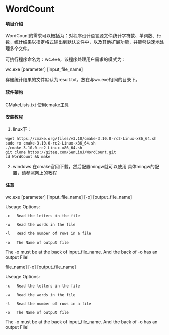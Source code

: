 # WordCount

#### 项目介绍
WordCount的需求可以概括为：对程序设计语言源文件统计字符数、单词数、行数，统计结果以指定格式输出到默认文件中，以及其他扩展功能，并能够快速地处理多个文件。

可执行程序命名为：wc.exe，该程序处理用户需求的模式为：

wc.exe [parameter] [input_file_name]

存储统计结果的文件默认为result.txt，放在与wc.exe相同的目录下。

#### 软件架构
CMakeLists.txt 使用cmake工具


#### 安装教程

1. linux下：
       
```
wget https://cmake.org/files/v3.10/cmake-3.10.0-rc2-Linux-x86_64.sh
sudo +x cmake-3.10.0-rc2-Linux-x86_64.sh
./cmake-3.10.0-rc2-Linux-x86_64.sh
git clone https://gitee.com/SenLinJ/WordCount.git
cd WordCount && make 
```

2. windows
在cmake官网下载，然后配置mingw就可以使用
具体mingw的配置，请参照网上的教程
#### 注意
wc.exe [parameter] [input_file_name] [-o] [output_file_name]

Useage Options:

    -c   Read the letters in the file

    -w   Read the words in the file

    -l   Read the number of rows in a file

    -o   The Name of output file

The -o must be at the back of input_file_name. And the back of -o has an output File!

file_name] [-o] [output_file_name]

Useage Options:

    -c   Read the letters in the file

    -w   Read the words in the file

    -l   Read the number of rows in a file

    -o   The Name of output file

The -o must be at the back of input_file_name. And the back of -o has an output File!


